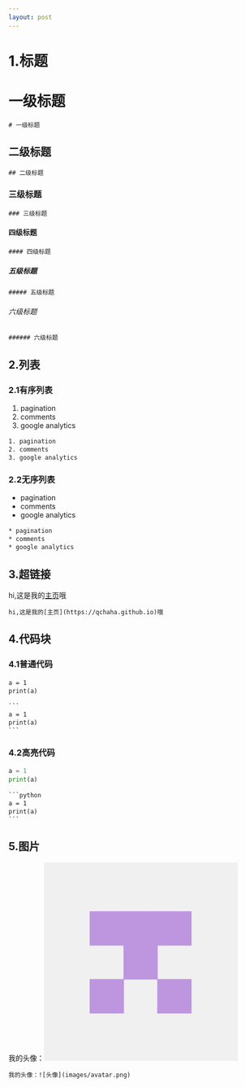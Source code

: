```yaml
---
layout: post
--- 
```


# 1.标题

# 一级标题
```
# 一级标题
```
## 二级标题
```
## 二级标题
```
### 三级标题
```
### 三级标题
```
#### 四级标题
```
#### 四级标题
```
##### 五级标题
```
##### 五级标题
```
###### 六级标题
```
###### 六级标题
```


## 2.列表

### 2.1有序列表
1. pagination
2. comments
3. google analytics

```
1. pagination
2. comments
3. google analytics
```

### 2.2无序列表
* pagination
* comments
* google analytics

```
* pagination
* comments
* google analytics
```


## 3.超链接

hi,这是我的[主页](https://qchaha.github.io)哦
```
hi,这是我的[主页](https://qchaha.github.io)哦
```


## 4.代码块

### 4.1普通代码
```
a = 1
print(a)
```

````
```
a = 1
print(a)
```
````

### 4.2高亮代码
```python
a = 1
print(a)
```

````
```python
a = 1
print(a)
```
````




## 5.图片
我的头像：![头像](images/avatar.png)

```
我的头像：![头像](images/avatar.png)
```